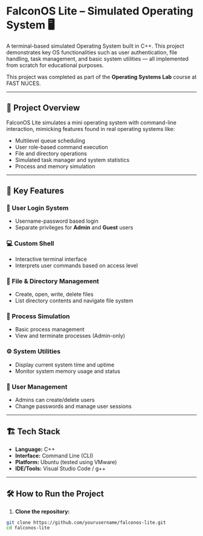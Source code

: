 # FalconOS Lite – Simulated Operating System 🖥️

A terminal-based simulated Operating System built in C++. This project demonstrates key OS functionalities such as user authentication, file handling, task management, and basic system utilities — all implemented from scratch for educational purposes.

This project was completed as part of the **Operating Systems Lab** course at FAST NUCES.

---

## 📌 Project Overview

FalconOS Lite simulates a mini operating system with command-line interaction, mimicking features found in real operating systems like:

- Multilevel queue scheduling
- User role-based command execution
- File and directory operations
- Simulated task manager and system statistics
- Process and memory simulation

---

## 🚀 Key Features

### 🔐 User Login System
- Username-password based login
- Separate privileges for **Admin** and **Guest** users

### 💻 Custom Shell
- Interactive terminal interface
- Interprets user commands based on access level

### 📁 File & Directory Management
- Create, open, write, delete files
- List directory contents and navigate file system

### 🧠 Process Simulation
- Basic process management
- View and terminate processes (Admin-only)

### ⚙️ System Utilities
- Display current system time and uptime
- Monitor system memory usage and status

### 👥 User Management
- Admins can create/delete users
- Change passwords and manage user sessions

---

## 🏗️ Tech Stack

- **Language:** C++
- **Interface:** Command Line (CLI)
- **Platform:** Ubuntu (tested using VMware)
- **IDE/Tools:** Visual Studio Code / g++

---

## 🛠️ How to Run the Project

1. **Clone the repository:**

```bash
git clone https://github.com/yourusername/falconos-lite.git
cd falconos-lite
